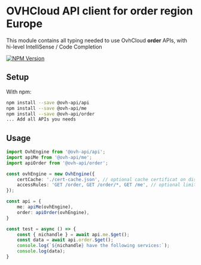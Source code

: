 # OVHCloud API client for **order** region Europe

This module contains all typing needed to use OvhCloud **order** APIs, with hi-level IntelliSense / Code Completion

[![NPM Version](https://img.shields.io/npm/v/@ovh-api/order.svg?style=flat)](https://www.npmjs.org/package/@ovh-api/order)

## Setup

With npm:

```bash
npm install --save @ovh-api/api
npm install --save @ovh-api/me
npm install --save @ovh-api/order
... Add all APIs you needs
```

## Usage

```typescript
import OvhEngine from '@ovh-api/api';
import apiMe from '@ovh-api/me';
import apiOrder from '@ovh-api/order';

const ovhEngine = new OvhEngine({ 
    certCache: './cert-cache.json', // optional cache certificat on disk.
    accessRules: 'GET /order, GET /order/*, GET /me', // optional limit the requested privileges.
});

const api = {
    me: apiMe(ovhEngine),
    order: apiOrder(ovhEngine),
}

const test = async () => {
    const { nichandle } = await api.me.$get();
    const data = await api.order.$get();
    console.log(`${nichandle} have the following services:`);
    console.log(data);
}
```
